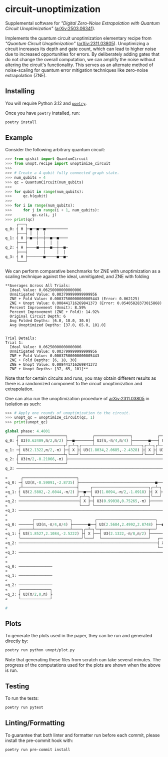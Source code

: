# circuit-unoptimization

Supplemental software for *"Digital Zero-Noise Extrapolation with Quantum Circuit Unoptimization"*
([arXiv:2503.06341](https://arxiv.org/abs/2503.06341)).

Implements the quantum circuit unoptimization elementary recipe from *"Quantum Circuit Unoptimization"*
([arXiv:2311.03805](https://arxiv.org/pdf/2311.03805)). Unoptimizing a circuit increases its depth and gate count, which
can lead to higher noise due to increased opportunities for errors. By deliberately adding gates that do not change the
overall computation, we can amplify the noise without altering the circuit's functionality. This serves as an alternate
method of noise-scaling for quantum error mitigation techniques like zero-noise extrapolation (ZNE).

## Installing

You will require Python 3.12 and [`poetry`](https://python-poetry.org/).

Once you have `poetry` installed, run:

```sh
poetry install
```

## Example

Consider the following arbitrary quantum circuit:

```py
>>> from qiskit import QuantumCircuit
>>> from unopt.recipe import unoptimize_circuit
>>> 
>>> # Create a 4-qubit fully connected graph state.
>>> num_qubits = 4
>>> qc = QuantumCircuit(num_qubits)
>>> 
>>> for qubit in range(num_qubits):
>>>     qc.h(qubit)
>>> 
>>> for i in range(num_qubits):
>>>     for j in range(i + 1, num_qubits):
>>>         qc.cz(i, j)
>>> print(qc)
     ┌───┐                  
q_0: ┤ H ├─■──■──■──────────
     ├───┤ │  │  │          
q_1: ┤ H ├─■──┼──┼──■──■────
     ├───┤    │  │  │  │    
q_2: ┤ H ├────■──┼──■──┼──■─
     ├───┤       │     │  │ 
q_3: ┤ H ├───────■─────■──■─
     └───┘                  
```

We can perform comparative benchmarks for ZNE with unoptimization as a scaling technique against the ideal, unmitigated,
and ZNE with folding

```
**Averages Across All Trials:
  Ideal Value: 0.06250000000000006
  Unmitigated Value: 0.003799999999999956
  ZNE + Fold Value: 0.00037500000000005443 (Error: 0.062125)
  ZNE + Unopt Value: 0.008441716269841373 (Error: 0.05405828373015868)
  Percent Improvement (Unmit): 8.59%
  Percent Improvement (ZNE + Fold): 14.92%
  Original Circuit Depth: 6
  Avg Folded Depths: [6.0, 18.0, 30.0]
  Avg Unoptimized Depths: [37.0, 65.0, 101.0]


Trial Details:
Trial 1:
  Ideal Value: 0.06250000000000006
  Unmitigated Value: 0.003799999999999956
  ZNE + Fold Value: 0.00037500000000005443
  ZNE + Fold Depths: [6, 18, 30]
  ZNE + Unopt Value: 0.008441716269841373
  ZNE + Unopt Depths: [37, 65, 101]**
```

Note that for certain circuits and runs, you may obtain different results as there is a randomized component to the
circuit unoptimization and extrapolation. 

One can also run the unoptimization procedure of [arXiv:2311.03805](https://arxiv.org/pdf/2311.03805) in isolation as
such:

```py
>>> # Apply one rounds of unoptimization to the circuit.
>>> unopt_qc = unoptimize_circuit(qc, 1)
>>> print(unopt_qc)

global phase: 4.4801
     ┌─────────────────────┐           ┌────────────────┐           ┌──────────────────────┐                                  ┌─────────────────────┐                                ┌──────────────────┐         »
q_0: ┤ U3(0.62409,π/2,π/2) ├──■────────┤ U3(π,-π/4,π/4) ├───────■───┤ U3(0.36348,1.4779,0) ├───■───────────────────────────■──┤ U3(2.4621,0,1.6637) ├────────────────────────■───────┤ U3(2.5975,0,π/2) ├──────■──»
     └┬───────────────────┬┘┌─┴─┐┌─────┴────────────────┴────┐┌─┴─┐┌┴──────────────────────┴┐  │                           │  └─────────────────────┘┌────────────────────┐┌─┴─┐┌────┴──────────────────┴───┐┌─┴─┐»
q_1: ─┤ U3(2.1322,π/2,-π) ├─┤ X ├┤ U3(1.8034,2.0685,-2.4328) ├┤ X ├┤ U3(1.0094,1.3772,-π/2) ├──┼────■──────────────────────┼─────────────■───────────┤ U3(π/2,-π,-1.5964) ├┤ X ├┤ U3(2.0383,2.2097,-2.8185) ├┤ X ├»
     ┌┴───────────────────┴┐└───┘└───────────────────────────┘└───┘└────────────────────────┘┌─┴─┐┌─┴─┐┌────────────────┐┌─┴─┐         ┌─┴─┐         ├───────────────────┬┘└───┘└───────────────────────────┘└───┘»
q_2: ┤ U3(π/2,-0.21066,-π) ├─────────────────────────────────────────────────────────────────┤ X ├┤ X ├┤ U3(0,0,1.0189) ├┤ X ├─────────┤ X ├─────────┤ U3(0.048388,0,-π) ├────────────────────────────────────────»
     └─────────────────────┘                                                                 └───┘└───┘└────────────────┘└───┘         └───┘         └───────────────────┘                                        »
q_3: ─────────────────────────────────────────────────────────────────────────────────────────────────────────────────────────────────────────────────────────────────────────────────────────────────────────────»
                                                                                                                                                                                                                  »
«      ┌────────────────────────┐                                          ┌──────────────────┐             ┌──────────────────────┐                                  ┌───────────────────────┐        »
«q_0: ─┤ U3(π,-0.59091,-2.8735) ├──────────────────────────────────■───────┤ U3(2.5156,0,π/2) ├──────■──────┤ U3(π/2,2.986,0.6101) ├──────■──────────────────────■────┤ U3(π,-2.6303,-2.6303) ├─────■──»
«     ┌┴────────────────────────┤     ┌─────────────────────────┐┌─┴─┐┌────┴──────────────────┴───┐┌─┴─┐┌───┴──────────────────────┴───┐  │                      │    └───────────────────────┘   ┌─┴─┐»
«q_1: ┤ U3(2.5802,-2.6044,-π/2) ├──■──┤ U3(1.0094,-π/2,-1.0918) ├┤ X ├┤ U3(2.0383,2.2097,-2.8185) ├┤ X ├┤ U3(1.4839,-0.13902,-0.55533) ├──┼──────────────────────┼────────────────────────────────┤ X ├»
«     └─────────────────────────┘┌─┴─┐└┬────────────────────────┤└───┘└───────────────────────────┘└───┘└──────────────────────────────┘┌─┴─┐┌────────────────┐┌─┴─┐┌────────────────────────────┐└───┘»
«q_2: ───────────────────────────┤ X ├─┤ U3(0.99038,0.75265,-π) ├───────────────────────────────────────────────────────────────────────┤ X ├┤ U3(0,0,2.2352) ├┤ X ├┤ U3(1.633,-0.4035,0.080188) ├─────»
«                                └───┘ └────────────────────────┘                                                                       └───┘└────────────────┘└───┘└────────────────────────────┘     »
«q_3: ─────────────────────────────────────────────────────────────────────────────────────────────────────────────────────────────────────────────────────────────────────────────────────────────────»
«                                                                                                                                                                                                      »
«           ┌────────────────┐          ┌──────────────────────────┐        ┌──────────────────────┐           ┌────────────────────┐         ┌──────────────────────────────┐                                   »
«q_0: ──────┤ U3(π,-π/4,π/4) ├───────■──┤ U3(2.5684,2.4992,2.8748) ├──■─────┤ U3(1.0824,-π/2,-π/2) ├────■──────┤ U3(0.15576,-π,π/2) ├──────■──┤ U3(0.80295,-1.7413,-0.98507) ├───────■───────────────────────────»
«     ┌─────┴────────────────┴────┐┌─┴─┐└─┬─────────────────────┬──┘  │     └──────────────────────┘    │      └────────────────────┘      │  └──────────────────────────────┘       │                           »
«q_1: ┤ U3(1.8527,2.1084,-2.5222) ├┤ X ├──┤ U3(2.1322,-π/8,π/2) ├─────┼─────────────────────────────────┼──────────────────────────────────┼────────────────────────────────────■────┼───────────────────■───────»
«     └───────────────────────────┘└───┘  └─────────────────────┘   ┌─┴─┐┌───────────────────────────┐┌─┴─┐┌────────────────────────────┐┌─┴─┐ ┌───────────────────────────┐  ┌─┴─┐  │  ┌─────────────┐  │       »
«q_2: ──────────────────────────────────────────────────────────────┤ X ├┤ U3(1.9504,2.7175,0.68731) ├┤ X ├┤ U3(1.1033,0.32306,-2.2097) ├┤ X ├─┤ U3(1.3489,1.3177,-2.6481) ├──┤ X ├──┼──┤ U3(π/2,0,π) ├──┼────■──»
«                                                                   └───┘└───────────────────────────┘└───┘└────────────────────────────┘└───┘ └───────────────────────────┘  └───┘┌─┴─┐└─────────────┘┌─┴─┐┌─┴─┐»
«q_3: ─────────────────────────────────────────────────────────────────────────────────────────────────────────────────────────────────────────────────────────────────────────────┤ X ├───────────────┤ X ├┤ X ├»
«                                                                                                                                                                                  └───┘               └───┘└───┘»
«                    
«q_0: ───────────────
«                    
«q_1: ───────────────
«                    
«q_2: ───────────────
«     ┌─────────────┐
«q_3: ┤ U3(π/2,0,π) ├
«     └─────────────┘

# 

```

## Plots

To generate the plots used in the paper, they can be run and generated directly by:

```sh
poetry run python unopt/plot.py
```

Note that generating these files from scratch can take several minutes. The progress of the computations used for the
plots are shown when the above is run.

## Testing

To run the tests:

```sh
poetry run pytest
```

## Linting/Formatting

To guarantee that both linter and formatter run before each commit, please install the pre-commit hook with:

```sh
poetry run pre-commit install
```
